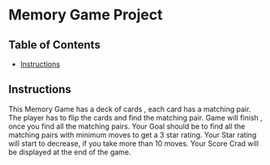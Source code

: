 # Memory Game Project

## Table of Contents

* [Instructions](#instructions)


## Instructions

This Memory Game has a deck of cards , each card has a matching pair.
The player has to flip the cards and find the matching pair.
Game will finish , once you find all the matching pairs.
Your Goal should be to find all the matching pairs with minimum moves to get a 3 star rating.
Your Star rating will start to decrease, if you take more than 10 moves.
Your Score Crad will be displayed at the end of the game.


